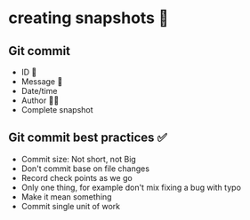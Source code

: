 # creating snapshots 📸

## Git commit

- ID 🪪
- Message 💬
- Date/time
- Author 👨‍💻
- Complete snapshot

## Git commit best practices ✅

- Commit size: Not short, not Big
- Don't commit base on file changes
- Record check points as we go
- Only one thing, for example don't mix fixing a bug with typo
- Make it mean something
- Commit single unit of work